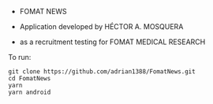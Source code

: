 
 * FOMAT NEWS

 * Application developed by HÉCTOR A. MOSQUERA
 * as a recruitment testing for FOMAT MEDICAL RESEARCH

To run:

``` (bash)
git clone https://github.com/adrian1388/FomatNews.git
cd FomatNews
yarn
yarn android
```
